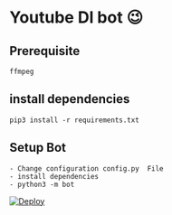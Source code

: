 # Youtube Dl bot 😉
## Prerequisite
    ffmpeg
  
    
## install dependencies
    pip3 install -r requirements.txt


## Setup Bot
    - Change configuration config.py  File
    - install dependencies
    - python3 -m bot
    
[![Deploy](https://www.herokucdn.com/deploy/button.svg)](https://heroku.com/deploy?template=https://github.com/cancinconntg/Youtube-Downloader-Bot)
